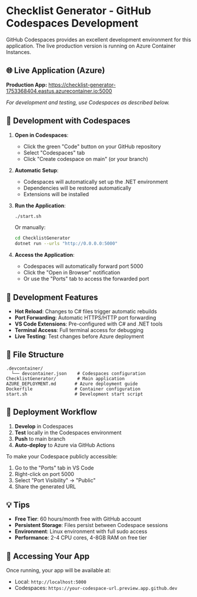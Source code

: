 # Checklist Generator - GitHub Codespaces Development

GitHub Codespaces provides an excellent development environment for this application. The live production version is running on Azure Container Instances.

## 🌐 Live Application (Azure)

**Production App:** https://checklist-generator-1753368404.eastus.azurecontainer.io:5000

*For development and testing, use Codespaces as described below.*

## 🧪 Development with Codespaces

1. **Open in Codespaces**:
   - Click the green "Code" button on your GitHub repository
   - Select "Codespaces" tab
   - Click "Create codespace on main" (or your branch)

2. **Automatic Setup**:
   - Codespaces will automatically set up the .NET environment
   - Dependencies will be restored automatically
   - Extensions will be installed

3. **Run the Application**:
   ```bash
   ./start.sh
   ```
   Or manually:
   ```bash
   cd ChecklistGenerator
   dotnet run --urls "http://0.0.0.0:5000"
   ```

4. **Access the Application**:
   - Codespaces will automatically forward port 5000
   - Click the "Open in Browser" notification
   - Or use the "Ports" tab to access the forwarded port

## 🔧 Development Features

- **Hot Reload**: Changes to C# files trigger automatic rebuilds
- **Port Forwarding**: Automatic HTTPS/HTTP port forwarding
- **VS Code Extensions**: Pre-configured with C# and .NET tools
- **Terminal Access**: Full terminal access for debugging
- **Live Testing**: Test changes before Azure deployment

## 📝 File Structure

```
.devcontainer/
  └── devcontainer.json    # Codespaces configuration
ChecklistGenerator/        # Main application
AZURE_DEPLOYMENT.md       # Azure deployment guide
Dockerfile                # Container configuration
start.sh                  # Development start script
```

## 🚀 Deployment Workflow

1. **Develop** in Codespaces
2. **Test** locally in the Codespaces environment
3. **Push** to main branch
4. **Auto-deploy** to Azure via GitHub Actions

To make your Codespace publicly accessible:
1. Go to the "Ports" tab in VS Code
2. Right-click on port 5000
3. Select "Port Visibility" → "Public"
4. Share the generated URL

## 💡 Tips

- **Free Tier**: 60 hours/month free with GitHub account
- **Persistent Storage**: Files persist between Codespace sessions
- **Environment**: Linux environment with full sudo access
- **Performance**: 2-4 CPU cores, 4-8GB RAM on free tier

## 🔗 Accessing Your App

Once running, your app will be available at:
- Local: `http://localhost:5000`
- Codespaces: `https://your-codespace-url.preview.app.github.dev`
